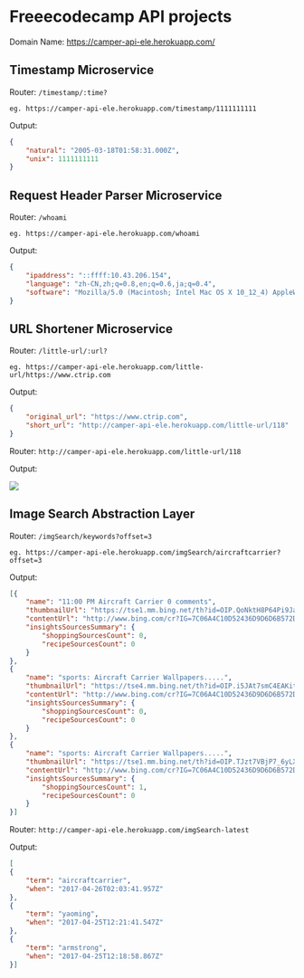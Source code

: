 # Freeecodecamp API projects
Domain Name: https://camper-api-ele.herokuapp.com/

## Timestamp Microservice

Router: `/timestamp/:time?`

`eg. https://camper-api-ele.herokuapp.com/timestamp/1111111111`

Output:

``` json
{
	"natural": "2005-03-18T01:58:31.000Z",
	"unix": 1111111111
}

```

## Request Header Parser Microservice

Router: `/whoami`

`eg. https://camper-api-ele.herokuapp.com/whoami`

Output:

``` json
{
	"ipaddress": "::ffff:10.43.206.154",
	"language": "zh-CN,zh;q=0.8,en;q=0.6,ja;q=0.4",
	"software": "Mozilla/5.0 (Macintosh; Intel Mac OS X 10_12_4) AppleWebKit/537.36 (KHTML, like Gecko) Chrome/57.0.2987.133 Safari/537.36"
}

```

## URL Shortener Microservice

Router: `/little-url/:url?`

`eg. https://camper-api-ele.herokuapp.com/little-url/https://www.ctrip.com`

Output:

``` json
{
	"original_url": "https://www.ctrip.com",
	"short_url": "http://camper-api-ele.herokuapp.com/little-url/118"
}

```

Router: `http://camper-api-ele.herokuapp.com/little-url/118`

Output:

![](https://raw.githubusercontent.com/elevenBeans/Grocery/master/ShortURLResult.png)

## Image Search Abstraction Layer

Router: `/imgSearch/keywords?offset=3`

`eg. https://camper-api-ele.herokuapp.com/imgSearch/aircraftcarrier?offset=3`

Output:

``` json
[{
	"name": "11:00 PM Aircraft Carrier 0 comments",
	"thumbnailUrl": "https://tse1.mm.bing.net/th?id=OIP.QoNktH8P64Pi9JaoCs7-bwEsDh&pid=Api",
	"contentUrl": "http://www.bing.com/cr?IG=7C06A4C10D52436D9D6D6B572D29EB4B&CID=3E185003F45B61DE2BE85A73F5CB6096&rd=1&h=ipRnDzMt5n0nQslayF7VCE5LnHqMoPq_lo0m8zigaEk&v=1&r=http%3a%2f%2f2.bp.blogspot.com%2f_uA2BDYzq_0c%2fTKy118Pk9hI%2fAAAAAAAABTU%2fQKBcqtT3qsc%2fs1600%2f1535lyq.jpg&p=DevEx,5008.1",
	"insightsSourcesSummary": {
		"shoppingSourcesCount": 0,
		"recipeSourcesCount": 0
	}
},
{
	"name": "sports: Aircraft Carrier Wallpapers.....",
	"thumbnailUrl": "https://tse4.mm.bing.net/th?id=OIP.i5JAt7smC4EAKit8D5DOoAEsDh&pid=Api",
	"contentUrl": "http://www.bing.com/cr?IG=7C06A4C10D52436D9D6D6B572D29EB4B&CID=3E185003F45B61DE2BE85A73F5CB6096&rd=1&h=MPv1hnwDqQbp7yL2QIAJXhqyVO1D_GPLmvw1zdUzP1I&v=1&r=http%3a%2f%2f4.bp.blogspot.com%2f-HwoV2UZmToc%2fT4UvTt9KBvI%2fAAAAAAAAQHE%2fKqc2gF3qxT8%2fs1600%2f_aircraft--%252Bcarrier--%252Bwallpaper_006.jpg&p=DevEx,5014.1",
	"insightsSourcesSummary": {
		"shoppingSourcesCount": 0,
		"recipeSourcesCount": 0
	}
},
{
	"name": "sports: Aircraft Carrier Wallpapers.....",
	"thumbnailUrl": "https://tse1.mm.bing.net/th?id=OIP.TJzt7VBjP7_6yLXGugMhQgEsDh&pid=Api",
	"contentUrl": "http://www.bing.com/cr?IG=7C06A4C10D52436D9D6D6B572D29EB4B&CID=3E185003F45B61DE2BE85A73F5CB6096&rd=1&h=kdlOlXp5ts3k0Ecc9aI64LAxBgWKen8LrUb14bQtGW8&v=1&r=http%3a%2f%2f2.bp.blogspot.com%2f-WamorAg9Uo0%2fT4UvCWZ5-aI%2fAAAAAAAAQGk%2fDFV2_Zch0Rg%2fs1600%2f_aircraft--%2bcarrier--%2bwallpaper_002.jpg&p=DevEx,5020.1",
	"insightsSourcesSummary": {
		"shoppingSourcesCount": 1,
		"recipeSourcesCount": 0
	}
}]

```

Router: `http://camper-api-ele.herokuapp.com/imgSearch-latest`

Output:

``` json
[
{
	"term": "aircraftcarrier",
	"when": "2017-04-26T02:03:41.957Z"
},
{
	"term": "yaoming",
	"when": "2017-04-25T12:21:41.547Z"
},
{
	"term": "armstrong",
	"when": "2017-04-25T12:18:58.867Z"
}]
```
